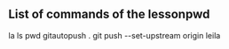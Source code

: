 
## List of commands of the lessonpwd
la
ls
pwd
gitautopush . 
git push --set-upstream origin leila 
